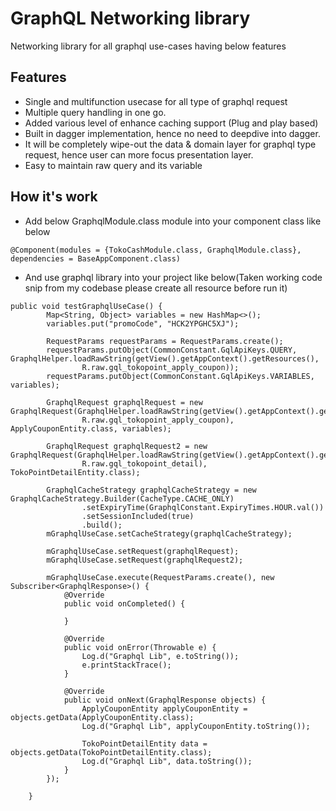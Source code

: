 # GraphQL Networking library

Networking library for all graphql use-cases having below features

## Features

* Single and multifunction usecase for all type of graphql request
* Multiple query handling in one go.
* Added various level of enhance caching support (Plug and play based)
* Built in dagger implementation, hence no need to deepdive into dagger.
* It will be completely wipe-out the data & domain layer for graphql type request, hence user can more focus presentation layer.
* Easy to maintain raw query and its variable

## How it's work

* Add below GraphqlModule.class module into your component class like below

```
@Component(modules = {TokoCashModule.class, GraphqlModule.class}, dependencies = BaseAppComponent.class)

```

* And use graphql library into your project like below(Taken working code snip from my codebase please create all resource before run it)
  
```
public void testGraphqlUseCase() {
        Map<String, Object> variables = new HashMap<>();
        variables.put("promoCode", "HCK2YPGHC5XJ");

        RequestParams requestParams = RequestParams.create();
        requestParams.putObject(CommonConstant.GqlApiKeys.QUERY, GraphqlHelper.loadRawString(getView().getAppContext().getResources(),
                R.raw.gql_tokopoint_apply_coupon));
        requestParams.putObject(CommonConstant.GqlApiKeys.VARIABLES, variables);

        GraphqlRequest graphqlRequest = new GraphqlRequest(GraphqlHelper.loadRawString(getView().getAppContext().getResources(),
                R.raw.gql_tokopoint_apply_coupon), ApplyCouponEntity.class, variables);

        GraphqlRequest graphqlRequest2 = new GraphqlRequest(GraphqlHelper.loadRawString(getView().getAppContext().getResources(),
                R.raw.gql_tokopoint_detail), TokoPointDetailEntity.class);

        GraphqlCacheStrategy graphqlCacheStrategy = new GraphqlCacheStrategy.Builder(CacheType.CACHE_ONLY)
                .setExpiryTime(GraphqlConstant.ExpiryTimes.HOUR.val())
                .setSessionIncluded(true)
                .build();
        mGraphqlUseCase.setCacheStrategy(graphqlCacheStrategy);

        mGraphqlUseCase.setRequest(graphqlRequest);
        mGraphqlUseCase.setRequest(graphqlRequest2);

        mGraphqlUseCase.execute(RequestParams.create(), new Subscriber<GraphqlResponse>() {
            @Override
            public void onCompleted() {

            }

            @Override
            public void onError(Throwable e) {
                Log.d("Graphql Lib", e.toString());
                e.printStackTrace();
            }

            @Override
            public void onNext(GraphqlResponse objects) {
                ApplyCouponEntity applyCouponEntity = objects.getData(ApplyCouponEntity.class);
                Log.d("Graphql Lib", applyCouponEntity.toString());

                TokoPointDetailEntity data = objects.getData(TokoPointDetailEntity.class);
                Log.d("Graphql Lib", data.toString());
            }
        });

    }

```


